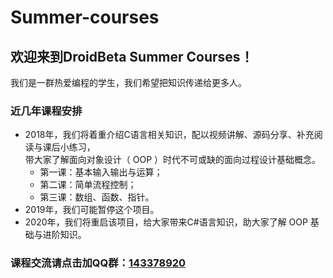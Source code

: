 # **Summer-courses**
## 欢迎来到DroidBeta Summer Courses！
我们是一群热爱编程的学生，我们希望把知识传递给更多人。
### 近几年课程安排
- 2018年，我们将着重介绍C语言相关知识，配以视频讲解、源码分享、补充阅读与课后小练习，  
带大家了解面向对象设计（ OOP ）时代不可或缺的面向过程设计基础概念。
  - 第一课：基本输入输出与运算；
  - 第二课：简单流程控制；
  - 第三课：数组、函数、指针。
- 2019年，我们可能暂停这个项目。
- 2020年，我们将重启该项目，给大家带来C#语言知识，助大家了解 OOP 基础与进阶知识。
### 课程交流请点击加QQ群：[143378920](https://jq.qq.com/?_wv=1027&k=5YO5Rha)
